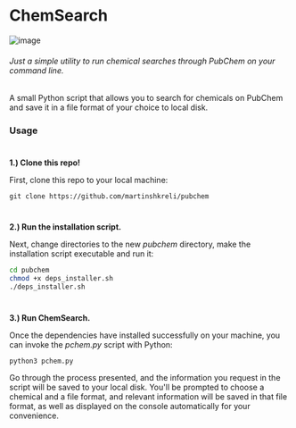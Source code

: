 # ChemSearch  

![image](https://user-images.githubusercontent.com/35274771/184450693-867a0a65-fb13-48eb-97fe-c4fefe997334.png)

###### Just a simple utility to run chemical searches through PubChem on your command line.

A small Python script that allows you to search for chemicals on PubChem and save it in a file format of your choice to local disk.

### Usage

#

**1.) Clone this repo!** 

First, clone this repo to your local machine: 

`git clone https://github.com/martinshkreli/pubchem`

#

**2.) Run the installation script.** 

Next, change directories to the new *pubchem* directory, make the installation script executable and run it:

```sh
cd pubchem
chmod +x deps_installer.sh
./deps_installer.sh
```

#

**3.) Run ChemSearch.** 

Once the dependencies have installed successfully on your machine, you can invoke the *pchem.py* script with Python: 

`python3 pchem.py`

Go through the process presented, and the information you request in the script will be saved to your local disk. You'll be prompted to choose a chemical and a file format, and relevant information will be saved in that file format, as well as displayed on the console automatically for your convenience.
